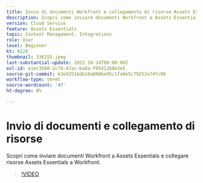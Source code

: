 ```yaml
---
title: Invio di documenti Workfront e collegamento di risorse Assets Essentials
description: Scopri come inviare documenti Workfront a Assets Essentials e collegare risorse Assets Essentials a Workfront.
version: Cloud Service
feature: Assets Essentials
topic: Content Management, Integrations
role: User
level: Beginner
kt: 8220
thumbnail: 336255.jpeg
last-substantial-update: 2022-10-14T00:00:00Z
exl-id: e1ec3560-2c74-47ac-ba8a-f05412b6b3e5
source-git-commit: b3e9251bdb18a008be95c1fa9e5c79252a74fc98
workflow-type: tm+mt
source-wordcount: '47'
ht-degree: 0%

---
```


# Invio di documenti e collegamento di risorse

Scopri come inviare documenti Workfront a Assets Essentials e collegare risorse Assets Essentials a Workfront.

>[!VIDEO](https://video.tv.adobe.com/v/336255?quality=12&learn=on)
